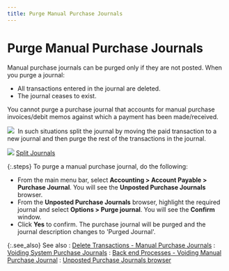 ```yaml
---
title: Purge Manual Purchase Journals
---
```


# Purge Manual Purchase Journals


Manual purchase journals can be purged only if they are not posted.  When you purge a journal:

- All transactions  entered in the journal are deleted.
- The journal  ceases to exist.



You cannot purge a purchase journal that accounts for manual purchase  invoices/debit memos against which a payment has been made/received.


![]({{site.acc_baseurl}}/img/hint.gif)  In  such situations split the journal by moving the paid transaction to a  new journal and then purge the rest of the transactions in the journal.


![]({{site.acc_baseurl}}/img/lens.gif) [Split Journals]({{site.acc_baseurl}}/misc/split_journal_purchase_journal.html)


{:.steps}
To purge a manual purchase journal, do the  following:

- From the main  menu bar, select **Accounting &gt; Account 
 Payable &gt; Purchase Journal**. You will see the **Unposted 
 Purchase Journals** browser.
- From the **Unposted Purchase Journals** browser,  highlight the required journal and select **Options 
 &gt; Purge journal**. You will see the **Confirm**  window.
- Click **Yes** to confirm. The purchase journal  will be purged and the journal description changes to 'Purged Journal'.



{:.see_also}
See also
: [Delete  Transactions - Manual Purchase Journals]({{site.acc_baseurl}}/purchasing/purchase-jrnl-proc/manual-jrnl/voiding-deleting/del-trans/delete_transactions_manual_purchase_journals.html)
: [Voiding  System Purchase Journals]({{site.acc_baseurl}}/purchasing/purchase-jrnl-proc/system-purchase-journal-processes/voiding_system_purchase_journals.html)
: [Back  end Processes - Voiding Manual Purchase Journal]({{site.acc_baseurl}}/purchasing/purchase-jrnl-proc/manual-jrnl/voiding-deleting/backend_processes_voiding_deleting_manual_purchase_journal.html)
: [Unposted  Purchase Journals browser]({{site.acc_baseurl}}/purchasing/purchase-journals-browser/purchase_journal_browser.html)
